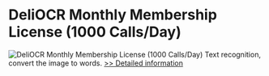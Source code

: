 # DeliOCR Monthly Membership License (1000 Calls/Day)
![DeliOCR Monthly Membership License (1000 Calls/Day)](https://mycommerce.akamaized.net/api/pimages/P300969392/BIG/300969392.PNG)
Text recognition, convert the image to words.
[>> Detailed information](https://secure.shareit.com/shareit/product.html?productid=300969392&affiliateid=200057808)